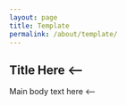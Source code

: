 ```yaml
---
layout: page
title: Template
permalink: /about/template/
---
```


## Title Here <--
Main body text here <--

